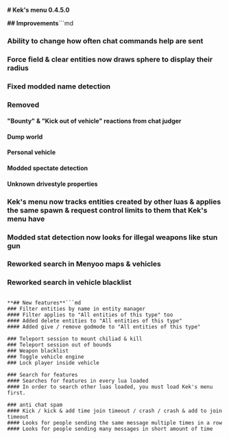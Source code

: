 **# Kek's menu 0.4.5.0**

**## Improvements**```md
### Ability to change how often chat commands help are sent
### Force field & clear entities now draws sphere to display their radius
### Fixed modded name detection

### Removed
#### "Bounty" & "Kick out of vehicle" reactions from chat judger
#### Dump world
#### Personal vehicle
#### Modded spectate detection
#### Unknown drivestyle properties

### Kek's menu now tracks entities created by other luas & applies the same spawn & request control limits to them that Kek's menu have
### Modded stat detection now looks for illegal weapons like stun gun
### Reworked search in Menyoo maps & vehicles
### Reworked search in vehicle blacklist
```

**## New features**```md
### Filter entities by name in entity manager
#### Filter applies to "All entities of this type" too
#### Added delete entities to "All entities of this type"
#### Added give / remove godmode to "All entities of this type"

### Teleport session to mount chiliad & kill
### Teleport session out of bounds
### Weapon blacklist
### Toggle vehicle engine
### Lock player inside vehicle

### Search for features
#### Searches for features in every lua loaded
#### In order to search other luas loaded, you must load Kek's menu first.

### anti chat spam
#### Kick / kick & add time join timeout / crash / crash & add to join timeout
#### Looks for people sending the same message multiple times in a row
#### Looks for people sending many messages in short amount of time
```

